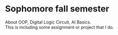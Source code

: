 # Sophomore fall semester

About OOP, Digital Logic Circuit, AI Basics.  
This is including some assignment or project that I do.
